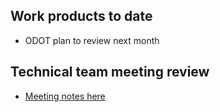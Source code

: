 ## Work products to date
  - ODOT plan to review next month

## Technical team meeting review
  - [Meeting notes here](https://github.com/gregorbj/VisionEval/wiki/Project-Meeting-2017.03.02)
